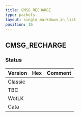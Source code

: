 ```yaml
---
title: CMSG_RECHARGE
type: packets
layout: single_markdown_in_list
position: 16
---
```


## CMSG_RECHARGE

### Status

Version | Hex | Comment
---------- | ---------- | ---------- 
Classic |  |  
TBC |  |  
WotLK |  |  
Cata |  |  

